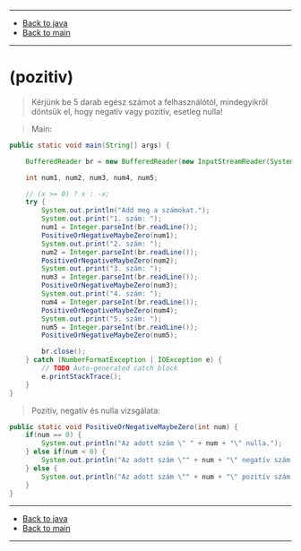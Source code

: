 
---

- [Back to java](../../java.md)
- [Back to main](../../../../README.md)

---

# (pozitiv)

> Kérjünk be 5 darab egész számot a felhasználótól, 
> mindegyikről döntsük el, 
> hogy negatív vagy pozitív, esetleg nulla! 

> Main:

```java
public static void main(String[] args) {

	BufferedReader br = new BufferedReader(new InputStreamReader(System.in));

	int num1, num2, num3, num4, num5;

	// (x >= 0) ? x : -x;
	try {
		System.out.println("Add meg a számokat.");
		System.out.print("1. szám: ");
		num1 = Integer.parseInt(br.readLine());
		PositiveOrNegativeMaybeZero(num1);
		System.out.print("2. szám: ");
		num2 = Integer.parseInt(br.readLine());
		PositiveOrNegativeMaybeZero(num2);
		System.out.print("3. szám: ");
		num3 = Integer.parseInt(br.readLine());
		PositiveOrNegativeMaybeZero(num3);
		System.out.print("4. szám: ");
		num4 = Integer.parseInt(br.readLine());
		PositiveOrNegativeMaybeZero(num4);
		System.out.print("5. szám: ");
		num5 = Integer.parseInt(br.readLine());
		PositiveOrNegativeMaybeZero(num5);

		br.close();
	} catch (NumberFormatException | IOException e) {
		// TODO Auto-generated catch block
		e.printStackTrace();
	}
}
```

> Pozitív, negatív és nulla vizsgálata:

```java
public static void PositiveOrNegativeMaybeZero(int num) {
	if(num == 0) {
		System.out.println("Az adott szám \" " + num + "\" nulla.");
	} else if(num < 0) {
		System.out.println("Az adott szám \"" + num + "\" negatív szám.");
	} else {
		System.out.println("Az adott szám \"" + num + "\" pozitív szám.");
	}
}
```

---

- [Back to java](../../java.md)
- [Back to main](../../../../README.md)

---
